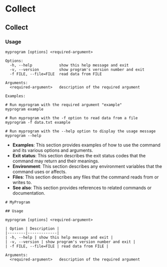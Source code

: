 # Collect

## Collect

### Usage

```
myprogram [options] <required-argument>

Options:
  -h, --help            show this help message and exit
  -v, --version         show program's version number and exit
  -f FILE, --file=FILE  read data from FILE
  
Arguments:
  <required-argument>   description of the required argument
  
Examples:

# Run myprogram with the required argument "example"
myprogram example

# Run myprogram with the -f option to read data from a file
myprogram -f data.txt example

# Run myprogram with the --help option to display the usage message
myprogram --help
```

* **Examples**: This section provides examples of how to use the command and its various options and arguments.
* **Exit status**: This section describes the exit status codes that the command may return and their meanings.
* **Environment**: This section describes any environment variables that the command uses or affects.
* **Files**: This section describes any files that the command reads from or writes to.
* **See also**: This section provides references to related commands or documentation.

```
# MyProgram

## Usage

myprogram [options] <required-argument>

| Option | Description |
|--------|-------------|
| -h, --help | show this help message and exit |
| -v, --version | show program's version number and exit |
| -f FILE, --file=FILE | read data from FILE |

Arguments:
  <required-argument>   description of the required argument
```
